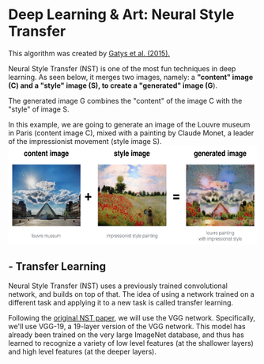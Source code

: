 # Deep Learning & Art: Neural Style Transfer

This algorithm was created by [Gatys et al. (2015).](https://arxiv.org/abs/1508.06576)

Neural Style Transfer (NST) is one of the most fun techniques in deep learning. As seen below, it merges two images, namely: a **"content" image (C) and a "style" image (S), to create a "generated" image (G**). 

The generated image G combines the "content" of the image C with the "style" of image S. 

In this example, we are going to generate an image of the Louvre museum in Paris (content image C), mixed with a painting by Claude Monet, a leader of the impressionist movement (style image S).
<img src="Neural Style Transfer/images/louvre_generated.png" style="width:750px;height:200px;">



## - Transfer Learning

Neural Style Transfer (NST) uses a previously trained convolutional network, and builds on top of that. The idea of using a network trained on a different task and applying it to a new task is called transfer learning. 

Following the [original NST paper](https://arxiv.org/abs/1508.06576), we will use the VGG network. Specifically, we'll use VGG-19, a 19-layer version of the VGG network. This model has already been trained on the very large ImageNet database, and thus has learned to recognize a variety of low level features (at the shallower layers) and high level features (at the deeper layers). 
